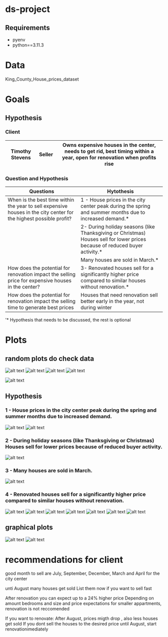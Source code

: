 # ds-project

## Requirements

- pyenv
- python==3.11.3

# Data

King_County_House_prices_dataset

# Goals

## Hypothesis

### Client

| Timothy Stevens | Seller | Owns expensive houses in the center, needs to get rid, best timing within a year, open for renovation when profits rise |
| --------------- | ------ | ----------------------------------------------------------------------------------------------------------------------- |

### Question and Hypothesis

| Questions                                                                                                          | Hytothesis                                                                                                                   |
| ------------------------------------------------------------------------------------------------------------------ | ---------------------------------------------------------------------------------------------------------------------------- |
| When is the best time within the year to sell expensive houses in the city center for the highest possible profit? | 1 - House prices in the city center peak during the spring and summer months due to increased demand.\*                      |
|                                                                                                                    | 2- During holiday seasons (like Thanksgiving or Christmas) Houses sell for lower prices because of reduced buyer activity.\* |
|                                                                                                                    | Many houses are sold in March.\*                                                                                             |
| How does the potential for renovation impact the selling price for expensive houses in the center?                 | 3- Renovated houses sell for a significantly higher price compared to similar houses without renovation.\*                   |
| How does the potential for renovation impact the selling time to generate best prices                              | Houses that need renovation sell better early in the year, not during winter                                                 |

'\* Hypothesis that needs to be discussed, the rest is optional

# Plots

## random plots do check data

![alt text](image.png)
![alt text](image-1.png)
![alt text](image-2.png)
![alt text](image-3.png)

![alt text](image-4.png)

## Hypothesis

### 1 - House prices in the city center peak during the spring and summer months due to increased demand.

![alt text](image-5.png)
![alt text](image-6.png)

### 2 - During holiday seasons (like Thanksgiving or Christmas) Houses sell for lower prices because of reduced buyer activity.

![alt text](image-7.png)

### 3 - Many houses are sold in March.

![alt text](image-8.png)

### 4 - Renovated houses sell for a significantly higher price compared to similar houses without renovation.

![alt text](image-9.png)
![alt text](image-12.png)
![alt text](image-13.png)
![alt text](image-14.png)
![alt text](image-15.png)
![alt text](image-16.png)
![alt text](image-17.png)

## graphical plots

![alt text](image-10.png)
![alt text](image-11.png)

# recommendations for client

good month to sell are July, September, December, March and April for the city center

unti August many houses get sold
List them now if you want to sell fast

After renovation you can expect up to a 24% higher price
Depending on amount bedrooms and size and price expectations
for smaller appartments, renovation is not reccomended

If you want to renovate:
After August, prices migth drop , also less houses get sold
If you dont sell the houses to the desired price until August, start renovationimediately
